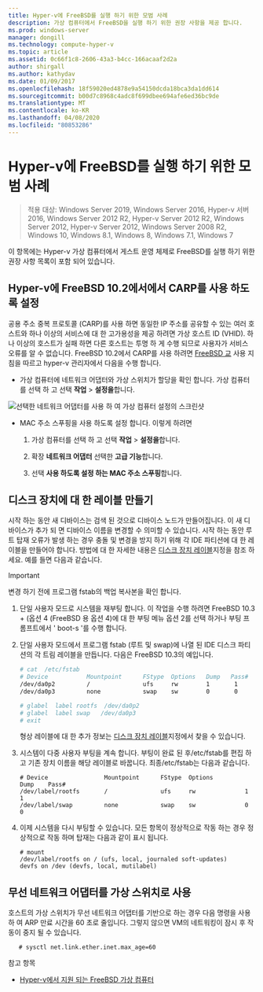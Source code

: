 ```yaml
---
title: Hyper-v에 FreeBSD를 실행 하기 위한 모범 사례
description: 가상 컴퓨터에서 FreeBSD을 실행 하기 위한 권장 사항을 제공 합니다.
ms.prod: windows-server
manager: dongill
ms.technology: compute-hyper-v
ms.topic: article
ms.assetid: 0c66f1c8-2606-43a3-b4cc-166acaaf2d2a
author: shirgall
ms.author: kathydav
ms.date: 01/09/2017
ms.openlocfilehash: 18f59020ed4878e9a54150dcda18bca3da1dd614
ms.sourcegitcommit: b00d7c8968c4adc8f699dbee694afe6ed36bc9de
ms.translationtype: MT
ms.contentlocale: ko-KR
ms.lasthandoff: 04/08/2020
ms.locfileid: "80853286"
---
```

# <a name="best-practices-for-running-freebsd-on-hyper-v"></a>Hyper-v에 FreeBSD를 실행 하기 위한 모범 사례

>적용 대상: Windows Server 2019, Windows Server 2016, Hyper-v 서버 2016, Windows Server 2012 R2, Hyper-v Server 2012 R2, Windows Server 2012, Hyper-v Server 2012, Windows Server 2008 R2, Windows 10, Windows 8.1, Windows 8, Windows 7.1, Windows 7

이 항목에는 Hyper-v 가상 컴퓨터에서 게스트 운영 체제로 FreeBSD를 실행 하기 위한 권장 사항 목록이 포함 되어 있습니다.

## <a name="enable-carp-in-freebsd-102-on-hyper-v"></a>Hyper-v에 FreeBSD 10.2에서에서 CARP를 사용 하도록 설정

공용 주소 중복 프로토콜 (CARP)를 사용 하면 동일한 IP 주소를 공유할 수 있는 여러 호스트와 하나 이상의 서비스에 대 한 고가용성을 제공 하려면 가상 호스트 ID (VHID). 하나 이상의 호스트가 실패 하면 다른 호스트는 투명 하 게 수행 되므로 사용자가 서비스 오류를 알 수 없습니다. FreeBSD 10.2에서 CARP를 사용 하려면 [FreeBSD 교](https://www.freebsd.org/doc/en/books/handbook/carp.html) 사용 지침을 따르고 hyper-v 관리자에서 다음을 수행 합니다.

* 가상 컴퓨터에 네트워크 어댑터와 가상 스위치가 할당을 확인 합니다. 가상 컴퓨터를 선택 하 고 선택 **작업** > **설정을**합니다.

![선택한 네트워크 어댑터를 사용 하 여 가상 컴퓨터 설정의 스크린샷](media/Hyper-V_Settings_NetworkAdapter.png)

* MAC 주소 스푸핑을 사용 하도록 설정 합니다. 이렇게 하려면

   1. 가상 컴퓨터를 선택 하 고 선택 **작업** > **설정을**합니다.

   2. 확장 **네트워크 어댑터** 선택한 **고급 기능**합니다.

   3. 선택 **사용 하도록 설정 하는 MAC 주소 스푸핑**합니다.

## <a name="create-labels-for-disk-devices"></a>디스크 장치에 대 한 레이블 만들기

시작 하는 동안 새 디바이스는 검색 된 것으로 디바이스 노드가 만들어집니다. 이 새 디바이스가 추가 되 면 디바이스 이름을 변경할 수 의미할 수 있습니다. 시작 하는 동안 루트 탑재 오류가 발생 하는 경우 충돌 및 변경을 방지 하기 위해 각 IDE 파티션에 대 한 레이블을 만들어야 합니다. 방법에 대 한 자세한 내용은 [디스크 장치 레이블](https://www.freebsd.org/doc/handbook/geom-glabel.html)지정을 참조 하세요. 예를 들면 다음과 같습니다. 

> [!IMPORTANT]
> 변경 하기 전에 프로그램 fstab의 백업 복사본을 확인 합니다.

1. 단일 사용자 모드로 시스템을 재부팅 합니다. 이 작업을 수행 하려면 FreeBSD 10.3 + (옵션 4 (FreeBSD 용 옵션 4)에 대 한 부팅 메뉴 옵션 2를 선택 하거나 부팅 프롬프트에서 ' boot-s '를 수행 합니다.

2. 단일 사용자 모드에서 프로그램 fstab (루트 및 swap)에 나열 된 IDE 디스크 파티션의 각 트림 레이블을 만듭니다. 다음은 FreeBSD 10.3의 예입니다.

   ```bash
   # cat  /etc/fstab
   # Device           Mountpoint      FStype  Options   Dump   Pass#
   /dev/da0p2         /               ufs     rw        1       1
   /dev/da0p3         none            swap    sw        0       0

   # glabel  label rootfs  /dev/da0p2
   # glabel  label swap   /dev/da0p3
   # exit
   ```

   형상 레이블에 대 한 추가 정보는 [디스크 장치 레이블](https://www.freebsd.org/doc/handbook/geom-glabel.html)지정에서 찾을 수 있습니다.

3. 시스템이 다중 사용자 부팅을 계속 합니다. 부팅이 완료 된 후/etc/fstab를 편집 하 고 기존 장치 이름을 해당 레이블로 바꿉니다. 최종/etc/fstab는 다음과 같습니다.

   ```
   # Device                Mountpoint      FStype  Options         Dump    Pass#
   /dev/label/rootfs       /               ufs     rw              1       1
   /dev/label/swap         none            swap    sw              0       0
   ```

4. 이제 시스템을 다시 부팅할 수 있습니다. 모든 항목이 정상적으로 작동 하는 경우 정상적으로 작동 하며 탑재는 다음과 같이 표시 됩니다.

   ```
   # mount
   /dev/label/rootfs on / (ufs, local, journaled soft-updates)
   devfs on /dev (devfs, local, mutilabel)
   ```

## <a name="use-a-wireless-network-adapter-as-the-virtual-switch"></a>무선 네트워크 어댑터를 가상 스위치로 사용

호스트의 가상 스위치가 무선 네트워크 어댑터를 기반으로 하는 경우 다음 명령을 사용 하 여 ARP 만료 시간을 60 초로 줄입니다. 그렇지 않으면 VM의 네트워킹이 잠시 후 작동이 중지 될 수 있습니다.


```
   # sysctl net.link.ether.inet.max_age=60
```


참고 항목

* [Hyper-v에서 지원 되는 FreeBSD 가상 컴퓨터](Supported-FreeBSD-virtual-machines-on-Hyper-V.md)
